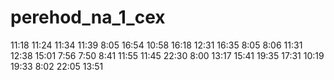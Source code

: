 # perehod_na_1_cex
11:18 
11:24
11:34
11:39
8:05
16:54
10:58
16:18
12:31
16:35
8:05
8:06
11:31
12:38
15:01
7:56
7:50
8:41
11:55
11:45
22:30
8:00
13:17
15:41
19:35
17:31
10:19
19:33
8:02
22:05
13:51
